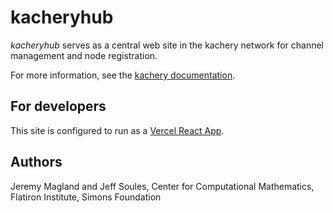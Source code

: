 # kacheryhub

*kacheryhub* serves as a central web site in the kachery network for channel management and node
registration.

For more information, see the [kachery documentation](https://github.com/kacheryhub/kachery-doc).

## For developers

This site is configured to run as a [Vercel React App](https://vercel.com/guides/deploying-react-with-vercel-cra).

## Authors

Jeremy Magland and Jeff Soules, Center for Computational Mathematics, Flatiron Institute, Simons Foundation